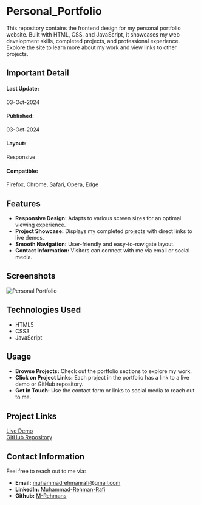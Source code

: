 # Personal_Portfolio
This repository contains the frontend design for my personal portfolio website. Built with HTML, CSS, and JavaScript, it showcases my web development skills, completed projects, and professional experience. Explore the site to learn more about my work and view links to other projects.
## Important Detail
#### Last Update:
03-Oct-2024
#### Published:
03-Oct-2024
#### Layout:
Responsive
#### Compatible:
Firefox, Chrome, Safari, Opera, Edge

## Features
- **Responsive Design:** Adapts to various screen sizes for an optimal viewing experience.
- **Project Showcase:** Displays my completed projects with direct links to live demos.
- **Smooth Navigation:** User-friendly and easy-to-navigate layout.
- **Contact Information:** Visitors can connect with me via email or social media.
## Screenshots
<img class="project-img" src="https://blogger.googleusercontent.com/img/b/R29vZ2xl/AVvXsEih3F6TOD0mMSX-yGRt-4MlYj_9dGq4UBJ6ndQe9chPdo04cD2c9Fo3ya5Z7JDecCMDl4fYFuyit6XcOEVDgqwZcj68lYlhYj9pTDAipuFpNoV2droPHX3i5MlI-G9QRVq_oJt0G7l_t20__PJfFkjWNUGiSO58Z0pv25P42aWd99V9WJTHx5BMaU7DcVk/s5760/Portfolio%20Figma%20project.jpg" alt="Personal Portfolio">

## Technologies Used
- HTML5
- CSS3
- JavaScript
## Usage
- **Browse Projects:** Check out the portfolio sections to explore my work.
- **Click on Project Links:** Each project in the portfolio has a link to a live demo or GitHub repository.
- **Get in Touch:** Use the contact form or links to social media to reach out to me.
## Project Links
<a href="https://rehman-portfolio.blogspot.com/">Live Demo</a> <br>
<a href="https://github.com/M-Rehmans/Personal_Portfolio">GitHub Repository</a>
## Contact Information
Feel free to reach out to me via:

- **Email:** <a href="mailto:">muhammadrehmanrafi@gmail.com</a>
- **LinkedIn:** <a href="https://www.linkedin.com/in/muhammad-rehman-rafi-944418257/">Muhammad-Rehman-Rafi</a>
- **Github:** <a href="">M-Rehmans</a>
